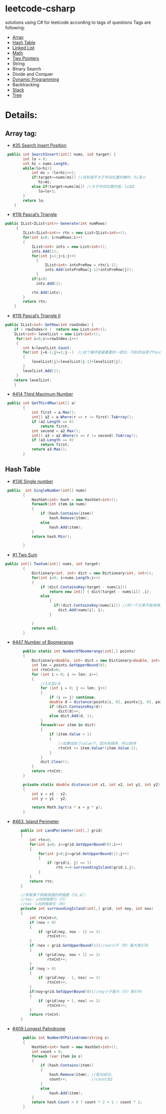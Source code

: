 # leetcode-csharp
solutions using C# for leetcode according to tags of questions
Tags are following:  
* [Array](/Array)
* [Hash Table](/HashTable)
* [Linked List](/LinkedList)
* [Math](/Math)
* [Two Pointers](/TwoPointers)
* String
* Binary Search
* Divide and Conquer
* [Dynamic Programming](/DP)
* Backtracking
* [Stack](/Stack)
* [Tree](/Tree)

# Details:
## Array tag:
* [#35 Search Insert Position](/Array/Array.Console/Array.Lib/SearchInsertPosition.cs)
```C#
 public int SearchInsert(int[] nums, int target) {
        int lo = 0;
        int hi = nums.Length;
        while(lo<hi){
            int mi = (lo+hi)>>1;
            if(target<=nums[mi]) //目标值不大于中间位置的数时，hi变小
               hi=mi;
            else if(target>nums[mi]) //大于中间位置的值，lo加1
               lo=lo+1;
        }
        return lo;
    }
```
* [#118 	Pascal’s Triangle](/Array/Array.Console/Array.Lib/PascalsTriangle.cs)
```C#
public IList<IList<int>> Generate(int numRows)
     {
        IList<IList<int>> rtn = new List<IList<int>>();
        for(int i=0; i<numRows;i++)
        {
            IList<int> ints = new List<int>();
            ints.Add(1); 
            for(int j=1;j<i;j++)
              {
                  IList<int> intsPreRow = rtn[i-1];
                  ints.Add(intsPreRow[j-1]+intsPreRow[j]);
              }
            if(i>0)
              ints.Add(1);

            rtn.Add(ints);
        }
        return rtn;
    }
```
* [#119 	Pascal’s Triangle II](/Array/Array.Console/Array.Lib/PascalsTriangleII.cs)
```C#
public IList<int> GetRow(int rowIndex) {
    if ( rowIndex<0 )  return new List<int>();  
    IList<int> levelList = new List<int>();
     for(int i=0;i<=rowIndex;i++) 
     {  
        int k=levelList.Count;  
        for(int j=k-1;j>=1;j--)  //这个循环是最重要的一部分，巧妙的运用了Pascal三角的特点
        {
            levelList[j]=levelList[j-1]+levelList[j]; 
        }
        levelList.Add(1);  
     }
    return levelList;  
    }
```
* [#414 	Third Maximum Number](/Array/Array.Console/Array.Lib/ThirdMaximumNumber.cs)
```C#
 public int GetThirdMax(int[] a)
        {
            int first = a.Max();
            int[] a2 = a.Where(r => r != first).ToArray();
            if (a2.Length == 0)
                return first;
            int second = a2.Max();
            int[] a3 = a2.Where(r => r != second).ToArray();
            if (a3.Length == 0)
                return first;
            return a3.Max();
        }
```
## Hash Table
* [#136 	Single number](/HashTable/HashTable.Lib/SingleOneSln.cs)

```C#
 public  int SingleNumber(int[] nums)
        {
            HashSet<int> hash = new HashSet<int>();
            foreach(int item in nums)
            {
                if (hash.Contains(item))
                    hash.Remove(item);
                else
                    hash.Add(item);
            }
            return hash.Min();

        }
```
* [#1 Two Sum](/HashTable/HashTable.Lib/TwoSumSln.cs)
```C#
public int[] TwoSum(int[] nums, int target)
        {
            Dictionary<int, int> dict = new Dictionary<int, int>();
            for(int i=0; i<nums.Length;i++)
            {
                if (dict.ContainsKey(target - nums[i]))
                    return new int[] { dict[target - nums[i]] ,i};
                else
                    {
                      if(!dict.ContainsKey(nums[i])) //同一个元素不能用两次
                        dict.Add(nums[i], i);
                    }

            }
            return null;
        }
```

* [#447 Number of Boomerangs](/HashTable/HashTable.Lib/Boomerangs.cs)
```C#
        public static int NumberOfBoomerangs(int[,] points)
        {
            Dictionary<double, int> dict = new Dictionary<double, int>();
            int len = points.GetUpperBound(0);
            int rtnCnt=0;
            for (int i = 0; i <= len; i++)
            {
                //3点变2点
                for (int j = 0; j <= len; j++)
                {
                    if (i == j) continue;
                    double d = distance(points[i, 0], points[j, 0], points[i, 1], points[j, 1]);
                    if (dict.ContainsKey(d))
                        dict[d]++;
                    else dict.Add(d, 1);
                }
                foreach(var item in dict)
                {
                    if (item.Value > 1)
                    {
                        //如果找到了value个，因为有顺序，所以排序
                        rtnCnt += item.Value*(item.Value-1); 
                    }
                }
                dict.Clear();
            }
            return rtnCnt;
        }

        private static double distance(int x1, int x2, int y1, int y2)
        {
            int x = x1 - x2;
            int y = y1 - y2;

            return Math.Sqrt(x * x + y * y);
        }
```




* [#463. Island Perimeter](/HashTable/HashTable.Lib/IslandPerimeter.cs)
```C#
       public int LandPerimeter(int[,] grid)
       {
           int rtn=0;
           for(int i=0; i<=grid.GetUpperBound(0);i++)
           {
               for(int j=0;j<=grid.GetUpperBound(1);j++)
               {
                   if (grid[i, j] == 1)
                       rtn +=4-surroundingIsland(grid,i,j);
               }
           }
           return rtn;
       }

       //获取某个网格周围的网格数（[0,4]）
       //noy: y向网格索引（行）
       //nox：x向网格索引（列）
       private int surroundingIsland(int[,] grid, int noy, int nox)
       {
           int rtnCnt=0;
           if (nox > 0)
           {
               if (grid[noy, nox - 1] == 1)
                   rtnCnt++;
           }
           if (nox < grid.GetUpperBound(1))//nox小于（列）最大索引吗
           {
               if (grid[noy, nox + 1] == 1)
                   rtnCnt++;
           }
           if (noy > 0)
           {
               if (grid[noy - 1, nox] == 1)
                   rtnCnt++;
           }
           if(noy<grid.GetUpperBound(0))//noy小于最大（行）索引吗
           {
               if (grid[noy + 1, nox] == 1)
                   rtnCnt++;
           }
           return rtnCnt;
       }
```



* [#409	Longest Palindrome](/HashTable/HashTable.Lib/LongestPalindrome.cs)

```C#
        public int NumberOfPalindrome(string s)
        {
            HashSet<int> hash = new HashSet<int>();
            int count = 0;
            foreach (var item in s)
            {
                if (hash.Contains(item))
                {
                    hash.Remove(item); //配对成功，
                    count++;           //count加1
                }
                else
                    hash.Add(item);
            }
            return hash.Count > 0 ? count * 2 + 1 : count * 2;
        }
```


